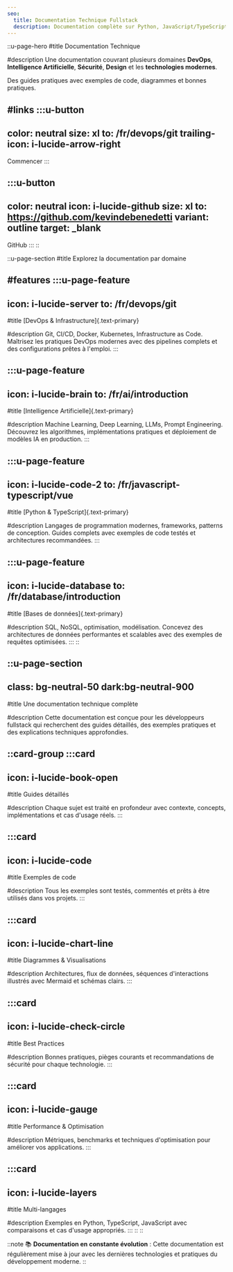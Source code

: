 ```yaml
---
seo:
  title: Documentation Technique Fullstack
  description: Documentation complète sur Python, JavaScript/TypeScript, DevOps, Intelligence Artificielle et Sécurité pour développeurs fullstack.
---
```


::u-page-hero
#title
Documentation Technique

#description
Une documentation couvrant plusieurs domaines **DevOps**, **Intelligence Artificielle**, **Sécurité**, **Design** et les **technologies modernes**.

Des guides pratiques avec exemples de code, diagrammes et bonnes pratiques.

#links
  :::u-button
  ---
  color: neutral
  size: xl
  to: /fr/devops/git
  trailing-icon: i-lucide-arrow-right
  ---
  Commencer
  :::

  :::u-button
  ---
  color: neutral
  icon: i-lucide-github
  size: xl
  to: https://github.com/kevindebenedetti
  variant: outline
  target: _blank
  ---
  GitHub
  :::
::

::u-page-section
#title
Explorez la documentation par domaine

#features
  :::u-page-feature
  ---
  icon: i-lucide-server
  to: /fr/devops/git
  ---
  #title
  [DevOps & Infrastructure]{.text-primary}
  
  #description
  Git, CI/CD, Docker, Kubernetes, Infrastructure as Code. Maîtrisez les pratiques DevOps modernes avec des pipelines complets et des configurations prêtes à l'emploi.
  :::

  :::u-page-feature
  ---
  icon: i-lucide-brain
  to: /fr/ai/introduction
  ---
  #title
  [Intelligence Artificielle]{.text-primary}
  
  #description
  Machine Learning, Deep Learning, LLMs, Prompt Engineering. Découvrez les algorithmes, implémentations pratiques et déploiement de modèles IA en production.
  :::

  :::u-page-feature
  ---
  icon: i-lucide-code-2
  to: /fr/javascript-typescript/vue
  ---
  #title
  [Python & TypeScript]{.text-primary}
  
  #description
  Langages de programmation modernes, frameworks, patterns de conception. Guides complets avec exemples de code testés et architectures recommandées.
  :::

  :::u-page-feature
  ---
  icon: i-lucide-database
  to: /fr/database/introduction
  ---
  #title
  [Bases de données]{.text-primary}
  
  #description
  SQL, NoSQL, optimisation, modélisation. Concevez des architectures de données performantes et scalables avec des exemples de requêtes optimisées.
  :::
::

::u-page-section
---
class: bg-neutral-50 dark:bg-neutral-900
---

#title
Une documentation technique complète

#description
Cette documentation est conçue pour les développeurs fullstack qui recherchent des guides détaillés, des exemples pratiques et des explications techniques approfondies.

::card-group
  :::card
  ---
  icon: i-lucide-book-open
  ---
  #title
  Guides détaillés
  
  #description
  Chaque sujet est traité en profondeur avec contexte, concepts, implémentations et cas d'usage réels.
  :::

  :::card
  ---
  icon: i-lucide-code
  ---
  #title
  Exemples de code
  
  #description
  Tous les exemples sont testés, commentés et prêts à être utilisés dans vos projets.
  :::

  :::card
  ---
  icon: i-lucide-chart-line
  ---
  #title
  Diagrammes & Visualisations
  
  #description
  Architectures, flux de données, séquences d'interactions illustrés avec Mermaid et schémas clairs.
  :::

  :::card
  ---
  icon: i-lucide-check-circle
  ---
  #title
  Best Practices
  
  #description
  Bonnes pratiques, pièges courants et recommandations de sécurité pour chaque technologie.
  :::

  :::card
  ---
  icon: i-lucide-gauge
  ---
  #title
  Performance & Optimisation
  
  #description
  Métriques, benchmarks et techniques d'optimisation pour améliorer vos applications.
  :::

  :::card
  ---
  icon: i-lucide-layers
  ---
  #title
  Multi-langages
  
  #description
  Exemples en Python, TypeScript, JavaScript avec comparaisons et cas d'usage appropriés.
  :::
::
::

::note
📚 **Documentation en constante évolution** : Cette documentation est régulièrement mise à jour avec les dernières technologies et pratiques du développement moderne.
::
